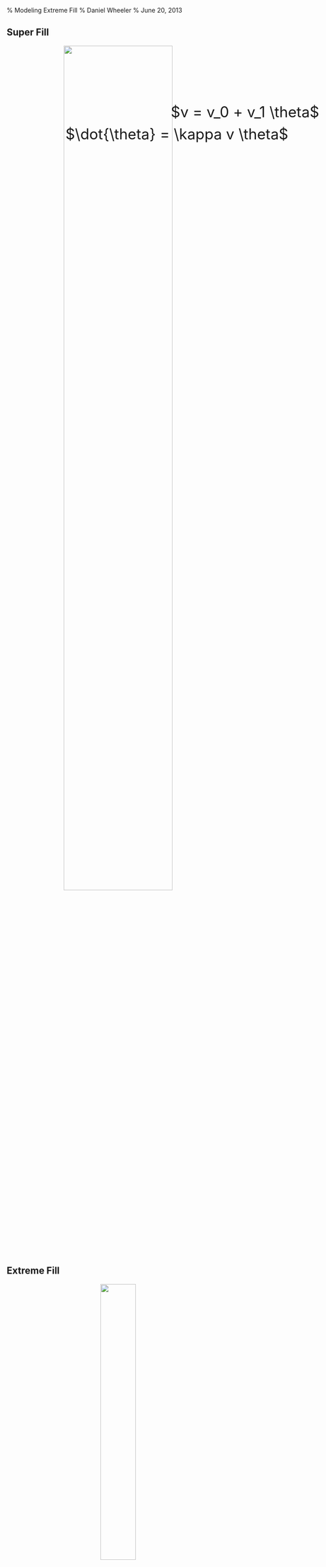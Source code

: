 % Modeling Extreme Fill
% Daniel Wheeler
% June 20, 2013

## Super Fill

<p style="text-align: center; border:0; padding:0px;"><img height="70%" border="0" padding="0" src="http://www.ctcms.nist.gov/~wd15/jekyll_images/intel_images/fig7.jpg"></p>

<p style="position:absolute; top:300px; right:95px; font-size: 25pt;">$\dot{\theta} = \kappa v \theta$</p>

<p style="position:absolute; top:250px; right:25px; font-size: 25pt;">$v = v_0 + v_1 \theta$</p>

## Extreme Fill

<p style="text-align: center; border:0; padding:0px;"><img height="40%" border="0" padding="0" src="http://www.ctcms.nist.gov/~wd15/jekyll_images/intel_images/extremefill_transparent.png"></p>

<p style="text-align:center; font-size: 25pt;">$v = v_0 \left(1 - \theta \right)$</p>

<p style="text-align:center; font-size: 25pt;">$\dot{\theta}= k^+ c_{\theta} \left( 1 - \theta \right) - k^- \theta v$</p>

<br>

<p style="text-align: center; border:0; padding:0px;font-size: 25pt;">
Steady solutions: $\theta=1$ and $\theta = \frac{ k^+ c_{ \theta } } { k^- v_0 }$</p>

## Extreme Fill 1D

<p style="text-align: center;"><iframe width="480" height="360" src="http://www.youtube.com/embed/opkPA4mXFr4?rel=0" frameborder="0"> </iframe></p>

<p style="text-align:center; font-size: 25pt;">$\theta \approx 109.6 \bar{c_{\theta}}$ $\longrightarrow$ $\theta \approx 11.0 \bar{c_{\theta}}$</p>

## Extreme Fill 1D

<p style="text-align: center; border:0; padding:0px;"><img height="70%" border="0" padding="0" src="http://www.ctcms.nist.gov/~wd15/jekyll_images/intel_images/kPlusVkMinus.png"></p>

## Extreme Fill 2D

<p style="text-align: center;"><iframe width="480" height="360" src="http://www.youtube.com/embed/3I6KU9CymGo?rel=0" frameborder="0"> </iframe></p>

## Resources

- Research blog: [https://wd15.github.io](https://wd15.github.io)

- Extreme fill 1D: [https://wd15.github.io/extremefill](https://github.com/wd15/extremefill)

- Extreme fill 2D: [https://github.com/wd15/extremefill2D](https://github.com/wd15/extremefill2D)

- Slides: [https://wd15.github.io/2013/06/20/intel](https://wd15.github.io/2013/06/20/intel)


